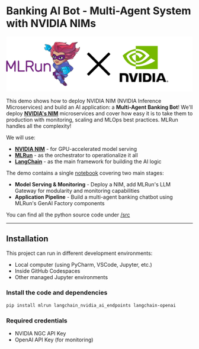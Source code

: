 # **Banking AI Bot** - Multi-Agent System with NVIDIA NIMs

<img src="./images/mlrunXnvidia.png" alt="nim-mlrun" style="width: 800px"/>

This demo shows how to deploy NVIDIA NIM (NVIDIA Inference Microservices) and build an AI application: a **Multi-Agent Banking Bot**! We'll deploy [**NVIDIA's NIM**](https://developer.nvidia.com/nim) microservices and cover how easy it is to take them to production with monitoring, scaling and MLOps best practices. MLRun handles all the complexity!

We will use:
* [**NVIDIA NIM**](https://developer.nvidia.com/nim) - for GPU-accelerated model serving
* [**MLRun**](https://www.mlrun.org/) - as the orchestrator to operationalize it all
* [**LangChain**](https://www.langchain.com/) - as the main framework for building the AI logic

The demo contains a single [notebook](./mlrun-nim-demo.ipynb) covering two main stages:

* **Model Serving & Monitoring** - Deploy a NIM, add MLRun's LLM Gateway for modularity and monitoring capabilities
* **Application Pipeline** - Build a multi-agent banking chatbot using MLRun's GenAI Factory components

You can find all the python source code under [/src](./src)

___

## Installation

This project can run in different development environments:
* Local computer (using PyCharm, VSCode, Jupyter, etc.)
* Inside GitHub Codespaces
* Other managed Jupyter environments

### Install the code and dependencies
```bash
pip install mlrun langchain_nvidia_ai_endpoints langchain-openai
```

### Required credentials
* NVIDIA NGC API Key
* OpenAI API Key (for monitoring)

